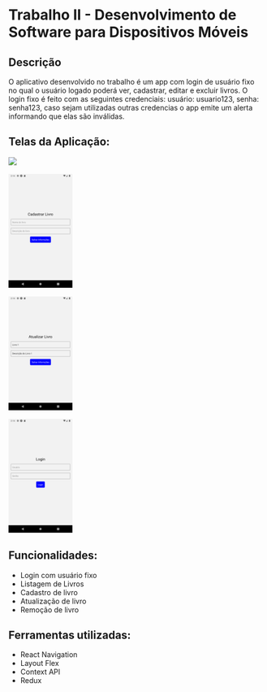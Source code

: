 # Trabalho II - Desenvolvimento de Software para Dispositivos Móveis


## Descrição 
O aplicativo desenvolvido no trabalho é um app com login de usuário fixo no qual o usuário logado poderá ver, cadastrar, editar e excluir livros. O login fixo é feito com as seguintes credenciais:
usuário: usuario123, senha: senha123, caso sejam utilizadas outras credencias o app emite um alerta informando que elas são inválidas.

## Telas da Aplicação:

<div>
  <img src="print/lista-livros.png" width="25%" margin="20" />&nbsp;&nbsp;&nbsp;&nbsp;&nbsp;&nbsp;&nbsp;&nbsp;&nbsp;

  <img src="prints/cadastrar-livro.png" width="25%" margin="20" />&nbsp;&nbsp;&nbsp;&nbsp;&nbsp;&nbsp;&nbsp;&nbsp;&nbsp;
  
  <img src="prints/editar-livro.png" width="25%" margin="20" />&nbsp;&nbsp;&nbsp;&nbsp;&nbsp;&nbsp;&nbsp;&nbsp;&nbsp;

  <img src="prints/login.png" width="25%" margin="20" />&nbsp;&nbsp;&nbsp;&nbsp;&nbsp;&nbsp;&nbsp;&nbsp;&nbsp;
</div>


## Funcionalidades: 
- Login com usuário fixo
- Listagem de Livros
- Cadastro de livro
- Atualização de livro
- Remoção de livro

## Ferramentas utilizadas:
- React Navigation
- Layout Flex
- Context API
- Redux
